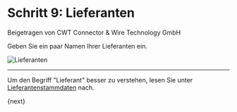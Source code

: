 # Schritt 9: Lieferanten
<span class="text-muted contributed-by">Beigetragen von CWT Connector & Wire Technology GmbH</span>

Geben Sie ein paar Namen Ihrer Lieferanten ein.

<img alt="Lieferanten" class="screenshot"
src="{{docs_base_url}}/assets/img/setup-wizard/step-9.png">

---

Um den Begriff "Lieferant" besser zu verstehen, lesen Sie unter [Lieferantenstammdaten]({{docs_base_url}}/user/manual/de/buying/supplier.html) nach.

{next}

